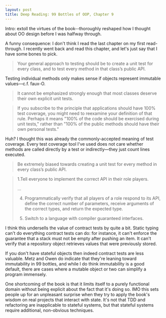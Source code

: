 ```yaml
---
layout: post
title: Deep Reading: 99 Bottles of OOP, Chapter 9
---
```


Intro: extoll the virtues of the book--thoroughly reshaped
how I thought about OO design before I was halfway through.

A funny consequence: I don't think I read the last chapter
on my first read-through. I recently went back and read this
chapter, and let's just say that I have some bones to pick.

> Your general approach to testing should be to create a unit test for every class, and to test every method in that class’s public API.

Testing individual methods only makes sense if objects represent
immutable values—c.f. faux-O.

> It cannot be emphasized strongly enough that most classes deserve their own explicit unit tests.

> If you subscribe to the principle that applications should have 100% test coverage, you might need to reexamine your definition of that rule. Perhaps it means "100% of the code should be exercised during unit tests," rather than "100% of the public methods should have their own personal tests."

Huh? I thought this was already the commonly-accepted meaning of test coverage. Every test coverage tool I've used does not care whether methods
are called directly by a test or indirectly—they just count lines executed.

> Be extremely biased towards creating a unit test for every method in every class’s public API.

> 1.Tell everyone to implement the correct API in their role players.
>
> ...
>
> 4. Programmatically verify that all players of a role respond to its API, define the correct number of parameters, receive arguments of the correct types, and return the expected type.
>
> 5. Switch to a language with compiler guaranteed interfaces.

I think this undersells the value of contract tests by quite a bit.
Static typing can't do everything contract tests can do: for
instance, it can't enforce the guarantee that a stack must not
be empty after pushing an item. It can't verify that a repository
object retrieves values that were previously stored.

If you don't have stateful objects then indeed contract
tests are less valuable. Metz and Owen do indicate that
they're leaning toward immutability in 99 bottles, and while
I do think immutability is a good default, there are cases
where a mutable object or two can simplify a program
immensely.

One shortcoming of the book is that it limits itself to a
purely functional domain without being explicit about the
fact that it's doing so. IMO this sets people up for an
unpleasant surprise when they try to apply the book's wisdom
on real projects that interact with state. It's not that TDD
and refactoring are inapplicable to stateful systems, but
that stateful systems require additional, non-obvious
techniques.
